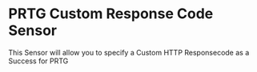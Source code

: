 # PRTG Custom Response Code Sensor

This Sensor will allow you to specify a Custom HTTP Responsecode as a Success for PRTG
